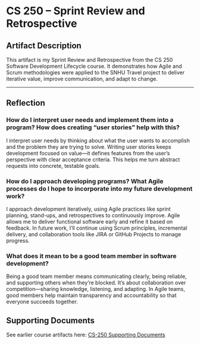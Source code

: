 # CS 250 – Sprint Review and Retrospective

## Artifact Description
This artifact is my Sprint Review and Retrospective from the CS 250 Software Development Lifecycle course. It demonstrates how Agile and Scrum methodologies were applied to the SNHU Travel project to deliver iterative value, improve communication, and adapt to change.

---

## Reflection

### How do I interpret user needs and implement them into a program? How does creating “user stories” help with this?
I interpret user needs by thinking about what the user wants to accomplish and the problem they are trying to solve. Writing user stories keeps development focused on value—it defines features from the user’s perspective with clear acceptance criteria. This helps me turn abstract requests into concrete, testable goals.

### How do I approach developing programs? What Agile processes do I hope to incorporate into my future development work?
I approach development iteratively, using Agile practices like sprint planning, stand-ups, and retrospectives to continuously improve. Agile allows me to deliver functional software early and refine it based on feedback. In future work, I’ll continue using Scrum principles, incremental delivery, and collaboration tools like JIRA or GitHub Projects to manage progress.

### What does it mean to be a good team member in software development?
Being a good team member means communicating clearly, being reliable, and supporting others when they’re blocked. It’s about collaboration over competition—sharing knowledge, listening, and adapting. In Agile teams, good members help maintain transparency and accountability so that everyone succeeds together.

## Supporting Documents
See earlier course artifacts here: [CS-250 Supporting Documents](./CS-250%20Supporting%20Documents/)
